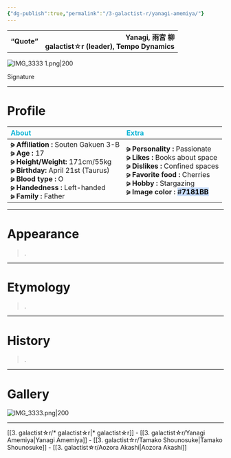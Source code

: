 ```yaml
---
{"dg-publish":true,"permalink":"/3-galactist-r/yanagi-amemiya/"}
---
```


|  |  |
|:--- | ---:|
| **“Quote”**    | **Yanagi, 雨宮 柳** <br> **galactist☆r (leader), Tempo Dynamics**    |

![IMG_3333 1.png|200](/img/user/%E2%80%94%E2%80%94%E2%80%94%E2%80%94%E2%80%94%E2%80%94%E2%80%94%E2%80%94%E2%80%94/IMG_3333%201.png)

Signature

***

# Profile

| <span style="color: #10B5D6;">About</span> | <span style="color: #10B5D6;">Extra</span>|
|:----- |:----- |
|**⪩ Affiliation :** Souten Gakuen 3-B <br> **⪩ Age :** 17 <br> **⪩ Height/Weight:** 171cm/55kg <br> **⪩ Birthday:** April 21st (Taurus) <br> **⪩ Blood type :** O <br> **⪩ Handedness :** Left-handed <br> **⪩ Family :** Father       |**⪩ Personality :** Passionate <br> **⪩ Likes :** Books about space <br> **⪩ Dislikes :** Confined spaces <br> **⪩ Favorite food :** Cherries <br> **⪩ Hobby :** Stargazing <br> **⪩ Image color :** <mark style="background: #ADCCFFA6;">#**7181BB**</mark>

***
# Appearance

> .

****

# Etymology

> .

****

# History

> .

****

# Gallery

![IMG_3333.png|200](/img/user/%E2%80%94%E2%80%94%E2%80%94%E2%80%94%E2%80%94%E2%80%94%E2%80%94%E2%80%94%E2%80%94/IMG_3333.png)

***

[[3. galactist☆r/* galactist☆r\|* galactist☆r]] - [[3. galactist☆r/Yanagi Amemiya\|Yanagi Amemiya]] - [[3. galactist☆r/Tamako Shounosuke\|Tamako Shounosuke]] - [[3. galactist☆r/Aozora Akashi\|Aozora Akashi]]